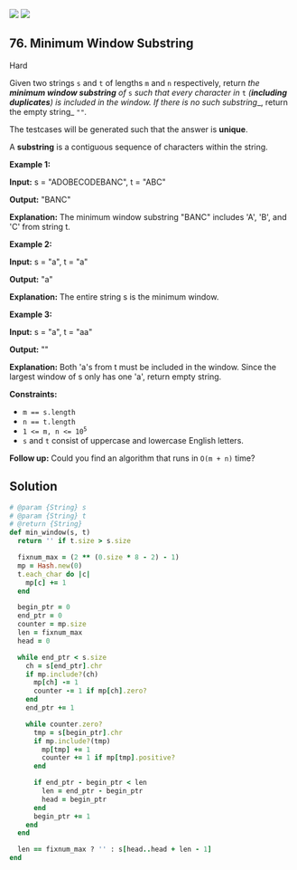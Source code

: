 [![](https://img.shields.io/github/stars/javadev/LeetCode-in-All?label=Stars&style=flat-square)](https://github.com/javadev/LeetCode-in-All)
[![](https://img.shields.io/github/forks/javadev/LeetCode-in-All?label=Fork%20me%20on%20GitHub%20&style=flat-square)](https://github.com/javadev/LeetCode-in-All/fork)

## 76\. Minimum Window Substring

Hard

Given two strings `s` and `t` of lengths `m` and `n` respectively, return _the **minimum window substring** of_ `s` _such that every character in_ `t` _(**including duplicates**) is included in the window. If there is no such substring__, return the empty string_ `""`_._

The testcases will be generated such that the answer is **unique**.

A **substring** is a contiguous sequence of characters within the string.

**Example 1:**

**Input:** s = "ADOBECODEBANC", t = "ABC"

**Output:** "BANC"

**Explanation:** The minimum window substring "BANC" includes 'A', 'B', and 'C' from string t. 

**Example 2:**

**Input:** s = "a", t = "a"

**Output:** "a"

**Explanation:** The entire string s is the minimum window. 

**Example 3:**

**Input:** s = "a", t = "aa"

**Output:** ""

**Explanation:** Both 'a's from t must be included in the window. Since the largest window of s only has one 'a', return empty string. 

**Constraints:**

*   `m == s.length`
*   `n == t.length`
*   <code>1 <= m, n <= 10<sup>5</sup></code>
*   `s` and `t` consist of uppercase and lowercase English letters.

**Follow up:** Could you find an algorithm that runs in `O(m + n)` time?

## Solution

```ruby
# @param {String} s
# @param {String} t
# @return {String}
def min_window(s, t)
  return '' if t.size > s.size

  fixnum_max = (2 ** (0.size * 8 - 2) - 1)
  mp = Hash.new(0)
  t.each_char do |c|
    mp[c] += 1
  end

  begin_ptr = 0
  end_ptr = 0
  counter = mp.size
  len = fixnum_max
  head = 0

  while end_ptr < s.size
    ch = s[end_ptr].chr
    if mp.include?(ch)
      mp[ch] -= 1
      counter -= 1 if mp[ch].zero?
    end
    end_ptr += 1

    while counter.zero?
      tmp = s[begin_ptr].chr
      if mp.include?(tmp)
        mp[tmp] += 1
        counter += 1 if mp[tmp].positive?
      end

      if end_ptr - begin_ptr < len
        len = end_ptr - begin_ptr
        head = begin_ptr
      end
      begin_ptr += 1
    end
  end

  len == fixnum_max ? '' : s[head..head + len - 1]
end
```